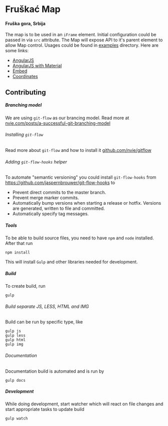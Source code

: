 # Fruškać Map
#### Fruška gora, Srbija

The map is to be used in an `iFrame` element. Initial configuration could be passed in via `src` attribute. The Map will expose API to it's parent element to allow Map control. Usages could be found in [examples](https://github.com/fruskac/map/tree/master/examples) directory. Here are some links:

* [AngularJS](./examples/angularjs.html)
* [AngularJS with Material](./examples/angularjs-with-material.html)
* [Embed](./examples/embed.html)
* [Coordinates](./examples/coordinates.html)

## Contributing

##### Branching model
We are using `git-flow` as our brancing model. Read more at [nvie.com/posts/a-successful-git-branching-model](http://nvie.com/posts/a-successful-git-branching-model/)

###### Installing `git-flow`
Read more about `git-flow` and how to install it [github.com/nvie/gitflow](https://github.com/nvie/gitflow)

###### Adding ```git-flow-hooks``` helper
 
To automate "semantic versioning" you could install ```git-flow-hooks``` from https://github.com/jaspernbrouwer/git-flow-hooks to 

- Prevent direct commits to the master branch.
- Prevent merge marker commits.
- Automatically bump versions when starting a release or hotfix. Versions are generated, written to file and committed.
- Automatically specify tag messages.

##### Tools
To be able to build source files, you need to have `npm` and `node` installed. After that run
```
npm install
```
This will install `Gulp` and other libraries needed for development.

##### Build

To create build, run
```
gulp
```

###### Build separate JS, LESS, HTML and IMG
Build can be run by specific type, like
```
gulp js
gulp less
gulp html
gulp img
```

###### Documentation

Documentation build is automated and is run by
```
gulp docs
```

##### Development
While doing development, start watcher which will react on file changes and start appropriate tasks to update build
```
gulp watch
```
